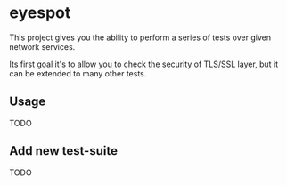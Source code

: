 eyespot
=======

This project gives you the ability to perform a series of tests over
given network services.

Its first goal it's to allow you to check the security of TLS/SSL
layer, but it can be extended to many other tests.

Usage
-----

TODO

Add new test-suite
------------------

TODO
